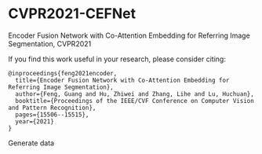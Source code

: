 # CVPR2021-CEFNet
Encoder Fusion Network with Co-Attention Embedding for Referring Image Segmentation, CVPR2021


If you find this work useful in your research, please consider citing:
```
@inproceedings{feng2021encoder,
  title={Encoder Fusion Network with Co-Attention Embedding for Referring Image Segmentation},
  author={Feng, Guang and Hu, Zhiwei and Zhang, Lihe and Lu, Huchuan},
  booktitle={Proceedings of the IEEE/CVF Conference on Computer Vision and Pattern Recognition},
  pages={15506--15515},
  year={2021}
}
```

Generate data
